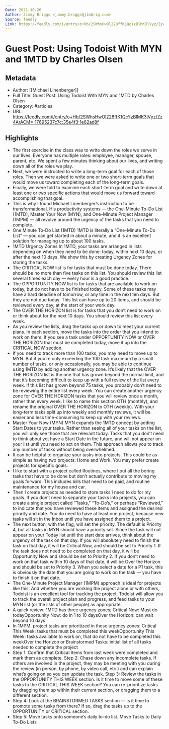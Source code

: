 ```yaml
---
Date: 2021-10-26
Author: Jimmy Briggs <jimmy.briggs@jimbrig.com>
Source: feedly
Link: https://feedly.com/i/entry/o+Hb/2SWhsHwOl228ffK1QcYzBlMK3lVyz/Zz4ArACM=_17695237c7c:35e4f3:1e82ad8f
---
```

# Guest Post: Using Todoist With MYN and 1MTD by Charles Olsen

## Metadata
- Author: [[Michael Linenberger]]
- Full Title: Guest Post: Using Todoist With MYN and 1MTD by Charles Olsen
- Category: #articles
- URL: https://feedly.com/i/entry/o+Hb/2SWhsHwOl228ffK1QcYzBlMK3lVyz/Zz4ArACM=_17695237c7c:35e4f3:1e82ad8f

## Highlights
- The first exercise in the class
  was to write down the roles we serve in our lives. Everyone has multiple roles:
  employee, manager, spouse, parent, etc. We spent a few minutes thinking about
  our lives, and writing down all of the roles we play.
- Next, we were instructed to write
  a long-term goal for each of those roles. Then we were asked to write one or
  two short-term goals that would move us toward completing each of the long-term
  goals.
- Finally, we were told to examine
  each short-term goal and write down at least one or two specific actions that
  would move us forward toward accomplishing that goal.
- This is why I found Michael
  Linenberger’s instruction to be transformational. His productivity systems —
  the One-Minute To-Do List (1MTD), Master Your Now (MYN), and One-Minute Project
  Manager (1MPM) — all revolve around the urgency of the tasks that you need to
  complete.
- One Minute To-Do List (1MTD)
  1MTD is literally a “One-Minute To-Do List” — you can get
  started in about a minute, and it is an excellent solution for managing up to
  about 100 tasks.
- 1MTD Urgency Zones
  In 1MTD, your tasks are arranged in lists depending on when
  they need to be done: today, within next 10 days, or after the next 10 days. We
  show this by creating Urgency Zones for storing the tasks.
- The CRITICAL NOW list is for tasks that must be done today.
  There should be no more than five tasks on this list. You should review this
  list several times each day — every hour is a good practice.
- The OPPORTUNITY NOW list is for
  tasks that are available to work on today, but do not have to be finished
  today. Some of these tasks may have a hard deadline of tomorrow, or any time in
  the next ten days. But they are not due today. This list can have up to 20
  items, and should be reviewed every day, at the start of your work day.
- The OVER THE HORIZON list is for
  tasks that you don’t need to work on or think about for the next 10 days. You
  should review this list every week.
- As you review the lists, drag the
  tasks up or down to meet your current plans. In each section, move the tasks
  into the order that you intend to work on them. If you see a task under
  OPPORTUNITY NOW or OVER THE HORIZON that must be completed today, move it up
  into the CRITICAL NOW section.
- If you need to track more than 100 tasks, you may need to
  move up to MYN. But if you’re only exceeding the 100 task maximum by a small
  number of tasks, or only occasionally, you may be able to continue using 1MTD
  by adding another urgency zone.
  It’s likely that the OVER THE
  HORIZON list is the one that has grown beyond the normal limit, and that it’s
  becoming difficult to keep up with a full review of the list every week. If
  this list has grown beyond 75 tasks, you probably don’t need to be reviewing
  the entire list every week.
  You can create another urgency
  zone for OVER THE HORIZON tasks that you will review once a month, rather than
  every week. I like to name this section OTH (monthly), and rename the original OVER THE
  HORIZON to OTH
  (weekly). With your long-term tasks split up into weekly and
  monthly reviews, it will be easier and less time-consuming to keep up with your
  reviews.
- Master Your Now (MYN)
  MYN expands the 1MTD concept by adding Start Dates to your
  tasks. Rather than seeing all of your tasks on the list, you will only see
  those that are relevant today. Tasks that you don’t need to think about yet
  have a Start Date in the future, and will not appear on your list until you
  need to act on them. This approach allows you to track any number of tasks without
  being overwhelmed.
- It can be helpful to organize your tasks into projects. This
  could be as simple as having two projects: Home and Work. You may prefer create
  projects for specific goals.
- I like to start with a project
  called Routines, where I put all the boring tasks that have to be done but
  don’t actually contribute to moving my goals forward. This includes bills that
  need to be paid, and routine maintenance for my house and car.
- Then I create projects as needed
  to store tasks I need to do for my goals. If you don’t need to separate your
  tasks into projects, you can create a single project called “Tasks,” “To-Do’s,”
  or perhaps “Reviewed,” to indicate that you have reviewed these items and
  assigned the desired priority and date. You do need to have at least one
  project, because new tasks will sit in the Inbox until you have assigned them
  to a project.
- The next button, with the flag, will set the priority. The
  default is Priority 4, but all tasks in MYN should have a priority set. Since
  the task will not appear on your Today list until the start date arrives, think
  about the urgency of the task on that day. If you will absolutely need to
  finish the task on that day, it will be Critical Now, and should be set to
  Priority 1.
  If the task does not need to be
  completed on that day, it will be Opportunity Now and should be set to Priority
  2. If you don’t need to work on that task within 10 days of that date, it will
  be Over the Horizon and should be set to Priority 3.
  When you select a date for a P1
  task, this is obviously the date that you are going to work on the task — you
  have to finish it on that date.
- The One-Minute Project Manager (1MPM)
  approach is ideal for projects like this. And whether you are working the
  project alone or with others, Todoist is an excellent tool for tracking the
  project. Todoist will allow you to track the overall project plan and progress,
  and feed tasks to your MYN list (or the lists of other people) as appropriate.
- A quick review: 1MTD has three
  urgency zones;
  Critical Now: Must do todayOpportunity Now: do in 1 to 10 daysOver the Horizon: can wait beyond 10 days
- In 1MPM, project tasks are prioritized in these urgency
  zones:
  Critical This Week: tasks that must be completed
  this weekOpportunity This Week: tasks available to work
  on, that do not have to be completed this weekOver the Horizon or Brainstormed Tasks: initial
  list of all tasks needed to complete the project
- Step 1: Confirm that Critical Items from last week
  were completed and mark them as complete.
  Step 2: Chase down any incomplete tasks. If others
  are involved in the project, they may be meeting with you during the review (in
  person, by phone, by video call, etc.) and can explain what’s going on so you
  can update the task. 
  Step 3: Review the tasks in the OPPORTUNITY THIS
  WEEK section. Is it time to move some of these tasks to the CRITICAL THIS WEEK
  section? You can re-prioritize tasks by dragging them up within their current
  section, or dragging them to a different section.
- Step 4: Look at the BRAINSTORMED TASKS section — is
  it time to promote some tasks from there? If so, drag the tasks up to the
  OPPORTUNITY or CRITICAL section.
- Step 5: Move tasks onto someone’s daily to-do list. 
  Move Tasks to Daily To-Do Lists
